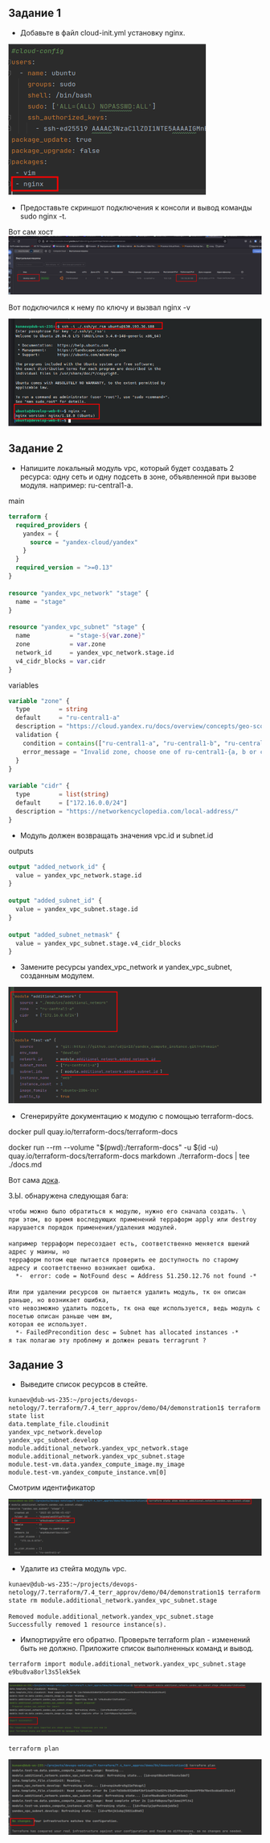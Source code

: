 ## Задание 1

* Добавьте в файл cloud-init.yml установку nginx.

![img.png](img.png)

* Предоставьте скриншот подключения к консоли и вывод команды sudo nginx -t.

Вот сам хост
![img_1.png](img_1.png)

Вот подключился к нему по ключу и вызвал nginx -v

![img_2.png](img_2.png)

## Задание 2

* Напишите локальный модуль vpc, который будет создавать 2 ресурса: одну сеть и одну подсеть в зоне, объявленной при вызове модуля. например: ru-central1-a.

main

```terraform
terraform {
  required_providers {
    yandex = {
      source = "yandex-cloud/yandex"
    }
  }
  required_version = ">=0.13"
}

resource "yandex_vpc_network" "stage" {
  name = "stage"
}

resource "yandex_vpc_subnet" "stage" {
  name           = "stage-${var.zone}"
  zone           = var.zone
  network_id     = yandex_vpc_network.stage.id
  v4_cidr_blocks = var.cidr
}

```
        
variables

```terraform
variable "zone" {
  type        = string
  default     = "ru-central1-a"
  description = "https://cloud.yandex.ru/docs/overview/concepts/geo-scope"
  validation {
    condition = contains(["ru-central1-a", "ru-central1-b", "ru-central1-c"], var.zone)
    error_message = "Invalid zone, choose one of ru-central1-{a, b or c}."
  }
}

variable "cidr" {
  type        = list(string)
  default     = ["172.16.0.0/24"]
  description = "https://networkencyclopedia.com/local-address/"
}
```

* Модуль должен возвращать значения vpc.id и subnet.id

outputs

```terraform
output "added_network_id" {
  value = yandex_vpc_network.stage.id
}

output "added_subnet_id" {
  value = yandex_vpc_subnet.stage.id
}

output "added_subnet_netmask" {
  value = yandex_vpc_subnet.stage.v4_cidr_blocks
}
```

* Замените ресурсы yandex_vpc_network и yandex_vpc_subnet, созданным модулем.

![img_3.png](img_3.png)

* Сгенерируйте документацию к модулю с помощью terraform-docs.

docker pull quay.io/terraform-docs/terraform-docs

docker run --rm --volume "$(pwd):/terraform-docs" -u $(id -u) quay.io/terraform-docs/terraform-docs markdown ./terraform-docs | tee ./docs.md

Вот сама [дока](https://github.com/nkunaev/devops-netology/blob/terraform-04/7.terraform/7.4_terr_approv/demo/04/demonstration1/docs.md).

З.Ы. обнаружена следующая бага:

    чтобы можно было обратиться к модулю, нужно его сначала создать. \
    при этом, во время воследующих применений терраформ apply или destroy 
    нарушается порядок применения/удаления модулей.

    например терраформ пересоздает есть, соответственно меняется вшений адрес у маины, но
    терраформ потом еще пытается проверить ее доступность по старому адресу и соответственно возникает ошибка.
      *-  error: code = NotFound desc = Address 51.250.12.76 not found -*

    Или при удалении ресурсов он пытается удалить модуль, тк он описан раньше, но возникает ошибка,
    что невозможно удалить подсеть, тк она еще используется, ведь модуль с посетью описан раньше чем вм, 
    которая ее использует.
      *- FailedPrecondition desc = Subnet has allocated instances -*
    я так полагаю эту проблему и должен решать terragrunt ?

## Задание 3

* Выведите список ресурсов в стейте.

```ignorelang
kunaev@dub-ws-235:~/projects/devops-netology/7.terraform/7.4_terr_approv/demo/04/demonstration1$ terraform state list
data.template_file.cloudinit
yandex_vpc_network.develop
yandex_vpc_subnet.develop
module.additional_network.yandex_vpc_network.stage
module.additional_network.yandex_vpc_subnet.stage
module.test-vm.data.yandex_compute_image.my_image
module.test-vm.yandex_compute_instance.vm[0]

```

Смотрим идентификатор

![img_4.png](img_4.png)

* Удалите из стейта модуль vpc.

```ignorelang
kunaev@dub-ws-235:~/projects/devops-netology/7.terraform/7.4_terr_approv/demo/04/demonstration1$ terraform state rm module.additional_network.yandex_vpc_subnet.stage

Removed module.additional_network.yandex_vpc_subnet.stage
Successfully removed 1 resource instance(s).
```

* Импортируйте его обратно. Проверьте terraform plan - изменений быть не должно. Приложите список выполненных команд и вывод.

```ignorelang
terraform import module.additional_network.yandex_vpc_subnet.stage e9bu8va8orl3s5lek5ek
```

![img_5.png](img_5.png)

```ignorelang
terraform plan
```

![img_6.png](img_6.png)